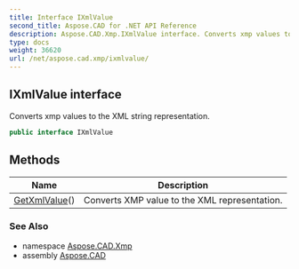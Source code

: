 ```yaml
---
title: Interface IXmlValue
second_title: Aspose.CAD for .NET API Reference
description: Aspose.CAD.Xmp.IXmlValue interface. Converts xmp values to the XML string representation
type: docs
weight: 36620
url: /net/aspose.cad.xmp/ixmlvalue/
---
```

## IXmlValue interface

Converts xmp values to the XML string representation.

```csharp
public interface IXmlValue
```

## Methods

| Name | Description |
| --- | --- |
| [GetXmlValue](../../aspose.cad.xmp/ixmlvalue/getxmlvalue/)() | Converts XMP value to the XML representation. |

### See Also

* namespace [Aspose.CAD.Xmp](../../aspose.cad.xmp/)
* assembly [Aspose.CAD](../../)


